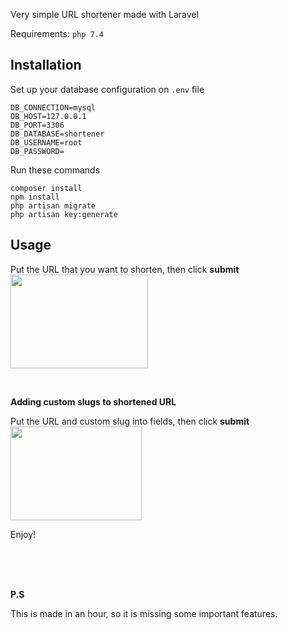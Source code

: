 Very simple URL shortener made with Laravel

Requirements: `php 7.4` 

<b><h2>Installation</h2></b>

Set up your database configuration on `.env` file

```
DB_CONNECTION=mysql
DB_HOST=127.0.0.1
DB_PORT=3306
DB_DATABASE=shortener
DB_USERNAME=root
DB_PASSWORD=
```

Run these commands

```
composer install
npm install
php artisan migrate
php artisan key:generate
```

<b><h2>Usage</h2></b>
    
Put the URL that you want to shorten, then click <b>submit</b> 
<br>
<img src="https://i.hizliresim.com/jrxV1N.gif" width="220" height="150">  

<br>

<b>Adding custom slugs to shortened URL</b>

Put the URL and custom slug into fields, then click <b>submit</b>
<br>
<img src="https://i.hizliresim.com/WjUlYH.gif" width="210" height="150"> 

Enjoy!

<br>
<br>
<br>




<b>P.S</b>

This is made in an hour, so it is missing some important features.
